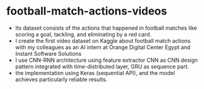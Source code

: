 # football-match-actions-videos
- Its dataset consists of the actions that happened in football matches like scoring a goal, tackling, and eliminating by a red card.
- I create the first video dataset on Kaggle about football match actions with my colleagues as an AI intern at Orange Digital Center Egypt and Instant Software Solutions
- I use CNN-RNN architecture using feature  extractor CNN as CNN design pattern integrated with time-distributed layer, GRU as sequence part.
- the implementation using Keras (sequential API), and the model achieves particularly reliable results.

